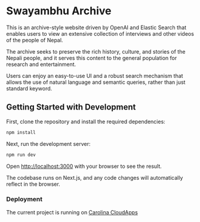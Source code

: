 # Swayambhu Archive

This is an archive-style website driven by OpenAI and Elastic Search that enables users to view an extensive collection of interviews and other videos of the people of Nepal.  

The archive seeks to preserve the rich history, culture, and stories of the Nepali people, and it serves this content to the general population for research and entertainment.  

Users can enjoy an easy-to-use UI and a robust search mechanism that allows the use of natural language and semantic queries, rather than just standard keyword.

## Getting Started with Development

First, clone the repository and install the required dependencies:  

```bash
npm install
```

Next, run the development server:

```bash
npm run dev
```

Open [http://localhost:3000](http://localhost:3000) with your browser to see the result.

The codebase runs on Next.js, and any code changes will automatically reflect in the browser.

### Deployment

The current project is running on [Carolina CloudApps](https://swayambhu-archive-dept-swayambhu-stories.apps.cloudapps.unc.edu/)
